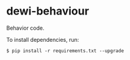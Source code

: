 dewi-behaviour
==============

Behavior code.

To install dependencies, run:

    $ pip install -r requirements.txt --upgrade
